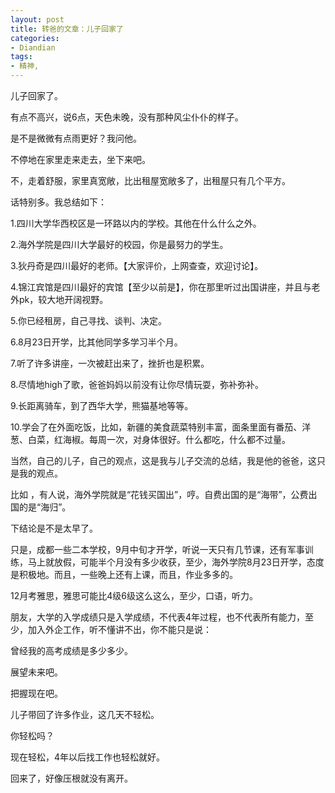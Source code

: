 ```yaml
---
layout: post
title: 转爸的文章：儿子回家了
categories:
- Diandian
tags:
- 精神, 
---
```

<p>儿子回家了。</p>
<p>有点不高兴，说6点，天色未晚，没有那种风尘仆仆的样子。</p>
<p>是不是微微有点雨更好？我问他。</p>
<p>不停地在家里走来走去，坐下来吧。</p>
<p>不，走着舒服，家里真宽敞，比出租屋宽敞多了，出租屋只有几个平方。</p>
<p>话特别多。我总结如下：</p>
<p>1.四川大学华西校区是一环路以内的学校。其他在什么什么之外。</p>
<p>2.海外学院是四川大学最好的校园，你是最努力的学生。</p>
<p>3.狄丹奇是四川最好的老师。【大家评价，上网查查，欢迎讨论】。</p>
<p>4.锦江宾馆是四川最好的宾馆【至少以前是】，你在那里听过出国讲座，并且与老外pk，较大地开阔视野。</p>
<p>5.你已经租房，自己寻找、谈判、决定。</p>
<p>6.8月23日开学，比其他同学多学习半个月。</p>
<p>7.听了许多讲座，一次被赶出来了，挫折也是积累。</p>
<p>8.尽情地high了歌，爸爸妈妈以前没有让你尽情玩耍，弥补弥补。</p>
<p>9.长距离骑车，到了西华大学，熊猫基地等等。</p>
<p>10.学会了在外面吃饭，比如，新疆的美食蔬菜特别丰富，面条里面有番茄、洋葱、白菜，红海椒。每周一次，对身体很好。什么都吃，什么都不过量。</p>
<p>当然，自己的儿子，自己的观点，这是我与儿子交流的总结，我是他的爸爸，这只是我的观点。</p>
<p>比如 ，有人说，海外学院就是“花钱买国出”，哼。自费出国的是“海带”，公费出国的是“海归”。</p>
<p>下结论是不是太早了。</p>
<p>只是，成都一些二本学校，9月中旬才开学，听说一天只有几节课，还有军事训练，马上就放假，可能半个月没有多少收获，至少，海外学院8月23日开学，态度是积极地。而且，一些晚上还有上课，而且，作业多多的。</p>
<p>12月考雅思，雅思可能比4级6级这么这么，至少，口语，听力。</p>
<p>朋友，大学的入学成绩只是入学成绩，不代表4年过程，也不代表所有能力，至少，加入外企工作，听不懂讲不出，你不能只是说：</p>
<p>曾经我的高考成绩是多少多少。</p>
<p>展望未来吧。</p>
<p>把握现在吧。</p>
<p>儿子带回了许多作业，这几天不轻松。</p>
<p>你轻松吗？</p>
<p>现在轻松，4年以后找工作也轻松就好。</p>
<p>回来了，好像压根就没有离开。</p>